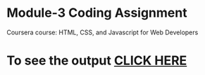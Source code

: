

# Module-3 Coding Assignment

Coursera course: HTML, CSS, and Javascript for Web Developers

# To see the output [CLICK HERE](https://ankit2399.github.io/Coursera-HTML-CSS-and-JavaScript-for-Web-Developers-master/module-3/index.html)

